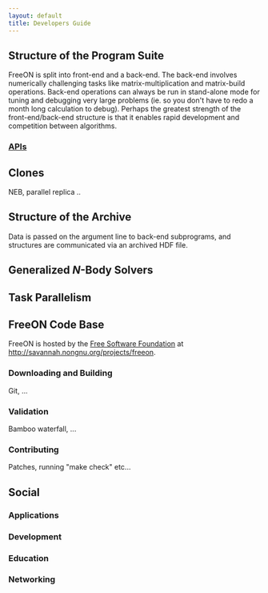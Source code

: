 ```yaml
---
layout: default
title: Developers Guide
---
```


Structure of the Program Suite
------------------------------

FreeON is split into front-end and a back-end. The back-end involves numerically challenging tasks like matrix-multiplication and matrix-build operations. Back-end operations can always be run in stand-alone mode for tuning and debugging very large problems (ie. so you don't have to redo a month long calculation to debug). Perhaps the greatest strength of the front-end/back-end structure is that it enables rapid development and competition between algorithms.

### [APIs](APIs "wikilink")

Clones
------

NEB, parallel replica ..

Structure of the Archive
------------------------

Data is passed on the argument line to back-end subprograms, and structures are communicated via an archived HDF file.

Generalized *N*-Body Solvers
----------------------------

Task Parallelism
----------------

FreeON Code Base
----------------

FreeON is hosted by the [Free Software Foundation](http://www.fsf.org/) at [<http://savannah.nongnu.org/projects/freeon>](http://savannah.nongnu.org/projects/freeon).

### Downloading and Building

Git, ...

### Validation

Bamboo waterfall, ...

### Contributing

Patches, running "make check" etc...

Social
------

### Applications

### Development

### Education

### Networking
